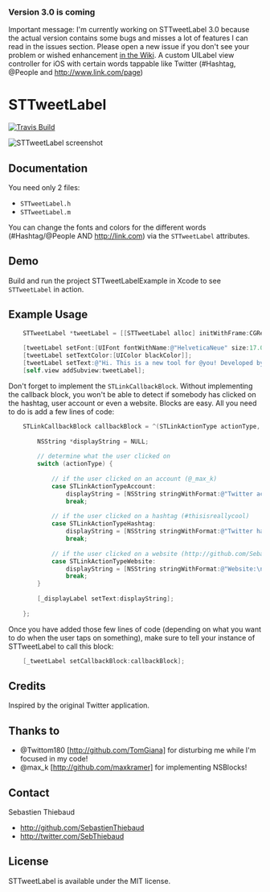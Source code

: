 ### Version 3.0 is coming

Important message: I'm currently working on STTweetLabel 3.0 because the actual version contains some bugs and misses a lot of features I can read in the issues section. Please open a new issue if you don't see your problem or wished enhancement [in the Wiki](https://github.com/SebastienThiebaud/STTweetLabel/wiki/STTweetLabel-3.0).
A custom UILabel view controller for iOS with certain words tappable like Twitter (#Hashtag, @People and http://www.link.com/page)

# STTweetLabel
[![Travis Build](https://api.travis-ci.org/SebastienThiebaud/STTweetLabel.png?branch=master "Travis Build")](http://travis-ci.org/SebastienThiebaud/STTweetLabel)

![STTweetLabel screenshot](https://raw.github.com/SebastienThiebaud/STTweetLabel/master/screenshot.png "STTweetLabel Screenshot")

## Documentation

You need only 2 files:

- `STTweetLabel.h`
- `STTweetLabel.m`

You can change the fonts and colors for the different words (#Hashtag/@People AND http://link.com) via the `STTweetLabel` attributes.

## Demo

Build and run the project STTweetLabelExample in Xcode to see `STTweetLabel` in action. 

## Example Usage

``` objective-c
    STTweetLabel *tweetLabel = [[STTweetLabel alloc] initWithFrame:CGRectMake(20.0, 60.0, 280.0, 200.0)];
    
    [tweetLabel setFont:[UIFont fontWithName:@"HelveticaNeue" size:17.0]];
    [tweetLabel setTextColor:[UIColor blackColor]];
    [tweetLabel setText:@"Hi. This is a new tool for @you! Developed by->@SebThiebaud for #iPhone #ObjC... ;-) My GitHub page: https://t.co/pQXDoiYA"];
    [self.view addSubview:tweetLabel];
```

Don't forget to implement the `STLinkCallbackBlock`. Without implementing the callback block, you won't be able to detect if somebody has clicked on the hashtag, user account or even a website.
Blocks are easy. All you need to do is add a few lines of code:

``` objective-c
    STLinkCallbackBlock callbackBlock = ^(STLinkActionType actionType, NSString *link) {
	        
        NSString *displayString = NULL;
        
        // determine what the user clicked on
        switch (actionType) {
                
            // if the user clicked on an account (@_max_k)    
            case STLinkActionTypeAccount:
                displayString = [NSString stringWithFormat:@"Twitter account:\n%@", link];
                break;
            
            // if the user clicked on a hashtag (#thisisreallycool)
            case STLinkActionTypeHashtag:
                displayString = [NSString stringWithFormat:@"Twitter hashtag:\n%@", link];
                break;
            
            // if the user clicked on a website (http://github.com/SebastienThiebaud)
            case STLinkActionTypeWebsite:
                displayString = [NSString stringWithFormat:@"Website:\n%@", link];
                break;
        }
        
        [_displayLabel setText:displayString];
        
    };
```

Once you have added those few lines of code (depending on what you want to do when the user taps on something), make sure to tell your instance of STTweetLabel to call this block:

``` objective-c
    [_tweetLabel setCallbackBlock:callbackBlock];
```
    
## Credits

Inspired by the original Twitter application.

## Thanks to
 - @Twittom180 [http://github.com/TomGiana] for disturbing me while I'm focused in my code!
 - @max_k [http://github.com/maxkramer] for implementing NSBlocks! 

## Contact

Sebastien Thiebaud

- http://github.com/SebastienThiebaud
- http://twitter.com/SebThiebaud

## License

STTweetLabel is available under the MIT license.


